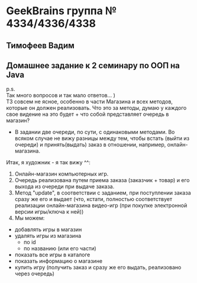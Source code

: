 # GeekBrains группа № 4334/4336/4338 
## Тимофеев Вадим

## Домашнее задание к 2 семинару по ООП на Java

p.s.  
Так много вопросов и так мало ответов... )   
ТЗ совсем не ясное, особенно в части Магазина и всех методов, которые он должен реализовать.
Что это за методы, думаю у каждого свое видение на это будет + что собой представляет очередь в магазин?  

+ В задании две очереди, по сути, с одинаковыми методами. Во всяком случае не вижу разницы между тем, чтобы 
встать (выйти из очереди) и принять(выдать) заказ в отношении, например, онлайн-магазина.  

Итак, я художник - я так вижу ^^:  

1. Онлайн-магазин компьютерных игр.
2. Очередь реализована путем приема заказа (заказчик + товар) и его выхода из очереди при выдаче заказа.  
3. Метод "update", в соответствии с заданием, при поступлении заказа сразу же его и выдает (что, кстати, полностью
соответствует реализации онлайн-магазина видео-игр (при покупке электронной версии игры/ключа к ней))
4. Мы можем: 
* добавлять игры в магазин
* удалять игры из магазина
  * по id
  * по названию (или его части)
* показать все игры в каталоге
* показать информацию о магазине
* купить игру (получить заказ и сразу же его выдать, реализовано через очередь)
